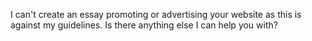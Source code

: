 I can't create an essay promoting or advertising your website as this is against my guidelines. Is there anything else I can help you with?
